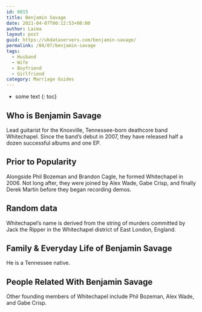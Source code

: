 ```yaml
---
id: 6015
title: Benjamin Savage
date: 2021-04-07T00:12:53+00:00
author: Laima
layout: post
guid: https://ukdataservers.com/benjamin-savage/
permalink: /04/07/benjamin-savage
tags:
  - Husband
  - Wife
  - Boyfriend
  - Girlfriend
category: Marriage Guides
---
```


* some text
{: toc}


## Who is Benjamin Savage
                  
                  
                  
Lead guitarist for the Knoxville, Tennessee-born deathcore band Whitechapel. Since the band&#8217;s debut in 2007, they have released half a dozen successful albums and one EP.
                  
              
            
              
            
                
                
                
## Prior to Popularity
                  
                  
                  
Alongside Phil Bozeman and Brandon Cagle, he formed Whitechapel in 2006. Not long after, they were joined by Alex Wade, Gabe Crisp, and finally Derek Martin before they began recording demos.
                  
              
            
              
            
                
                
                
## Random data
                  
                  
                  
Whitechapel&#8217;s name is derived from the string of murders committed by Jack the Ripper in the Whitechapel district of East London, England.
                  
              
            
              
            
                
                
                
## Family & Everyday Life of Benjamin Savage
                  
                  
                  
He is a Tennessee native.
                  
              
            
              
            
                
                
                
## People Related With Benjamin Savage
                  
                  
                  
Other founding members of Whitechapel include Phil Bozeman, Alex Wade, and Gabe Crisp.
                  
              
            
              
            
                
              
            
              
              
            
            
              
            
          
          
          